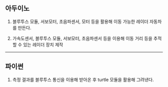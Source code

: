 아두이노
---

1. 블루투스 모듈, 서보모터, 초음파센서, 모터 등을 활용해 이동 가능한 레이더 자동차를 만든다.

2. 가속도센서, 블루투스 모듈, 서보모터, 초음파센서 등을 이용해 이동 거리 등을 추적할 수 있는 레이더 장치 제작

---------------------------------------

파이썬
---

1. 측정 결과를 블루투스 통신을 이용해 받아온 후 turtle 모듈을 활용해 그려낸다.
